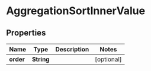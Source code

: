 

# AggregationSortInnerValue


## Properties

| Name | Type | Description | Notes |
|------------ | ------------- | ------------- | -------------|
|**order** | **String** |  |  [optional] |





